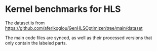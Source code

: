# Kernel benchmarks for HLS
The dataset is from https://github.com/aferikoglou/GenHLSOptimizer/tree/main/dataset

The main code files are synced, as well as their processed versions that only contain the labeled parts.
